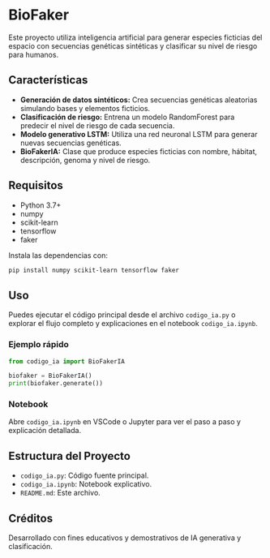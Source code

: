 # BioFaker

Este proyecto utiliza inteligencia artificial para generar especies ficticias del espacio con secuencias genéticas sintéticas y clasificar su nivel de riesgo para humanos.

## Características

- **Generación de datos sintéticos:** Crea secuencias genéticas aleatorias simulando bases y elementos ficticios.
- **Clasificación de riesgo:** Entrena un modelo RandomForest para predecir el nivel de riesgo de cada secuencia.
- **Modelo generativo LSTM:** Utiliza una red neuronal LSTM para generar nuevas secuencias genéticas.
- **BioFakerIA:** Clase que produce especies ficticias con nombre, hábitat, descripción, genoma y nivel de riesgo.

## Requisitos

- Python 3.7+
- numpy
- scikit-learn
- tensorflow
- faker

Instala las dependencias con:

```bash
pip install numpy scikit-learn tensorflow faker
```

## Uso

Puedes ejecutar el código principal desde el archivo `codigo_ia.py` o explorar el flujo completo y explicaciones en el notebook `codigo_ia.ipynb`.

### Ejemplo rápido

```python
from codigo_ia import BioFakerIA

biofaker = BioFakerIA()
print(biofaker.generate())
```

### Notebook

Abre `codigo_ia.ipynb` en VSCode o Jupyter para ver el paso a paso y explicación detallada.

## Estructura del Proyecto

- `codigo_ia.py`: Código fuente principal.
- `codigo_ia.ipynb`: Notebook explicativo.
- `README.md`: Este archivo.

## Créditos

Desarrollado con fines educativos y demostrativos de IA generativa y clasificación.
